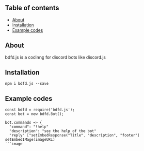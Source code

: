 ## Table of contents

- [About](#about)
- [Installation](#installation)
- [Example codes](#examples)

## About

bdfd.js is a codinng for discord bots like discord.js

## Installation

`npm i bdfd.js --save`

## Example codes

```
const bdfd = require('bdfd.js');
const bot = new bdfd.Bot();

bot.commands => {
  "command": "!help"
  "description": "see the help of the bot"
  "reply" ["setEmbedResponse("Title", "description", "footer") setEmbedIMage(imageURL)
```image
